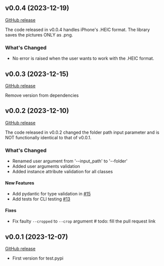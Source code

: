 ## v0.0.4 (2023-12-19)

[GitHub release](https://github.com/Automate-Everything-Company/logo_bg_vanisher/releases/tag/v0.0.4)

The code released in v0.0.4 handles iPhone's .HEIC format.
The library saves the pictures ONLY as .png.

### What's Changed

* No error is raised when the user wants to work with the .HEIC format.

## v0.0.3 (2023-12-15)

[GitHub release](https://github.com/Automate-Everything-Company/logo_bg_vanisher/releases/tag/v0.0.3)

Remove version from dependencies

## v0.0.2 (2023-12-10)

[GitHub release](https://github.com/Automate-Everything-Company/logo_bg_vanisher/releases/tag/v0.0.2)

The code released in v0.0.2 changed the folder path input parameter and is NOT functionally identical to that of v0.0.1.

### What's Changed

* Renamed user argument from '--input_path' to '--folder'
* Added user arguments validation
* Added instance attribute validation for all classes

#### New Features

* Add pydantic for type validation in [#15](https://github.com/Automate-Everything-Company/logo_bg_vanisher/pull/15)
* Add tests for CLI testing [#13](https://github.com/Automate-Everything-Company/logo_bg_vanisher/pull/13)

#### Fixes

* Fix faulty `--cropped` to `--crop` argument # todo: fill the pull request link

## v0.0.1 (2023-12-07)

[GitHub release](https://github.com/Automate-Everything-Company/logo_bg_vanisher/releases/tag/v0.0.1)

* First version for test.pypi 